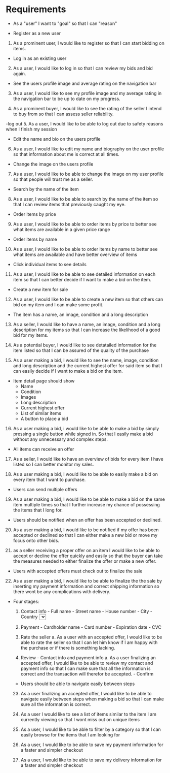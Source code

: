 # Requirements
- As a "user" I want to "goal" so that I can "reason"

- Register as a new user
1. As a prominent user, I would like to register so that I can start bidding on items.

- Log in as an existing user
2. As a user, I would like to log in so that I can review my bids and bid again.

- See the users profile image and average rating on the navigation bar
3. As a user, I would like to see my profile image and my average rating in the navigation bar to be up to date on my progress.
    
4. As a prominent buyer, I would like to see the rating of the seller I intend to buy from so that I can assess seller reliability.

-log out
5. As a user, I would like to be able to log out due to safety reasons when I finish my session

- Edit the name and bio on the users profile
6. As a user, I would like to edit my name and biography on the user profile so that information about me is correct at all times.

- Change the image on the users profile
7. As a user, I would like to be able to change the image on my user profile so that people will trust me as a seller.

- Search by the name of the item
8. As a user, I would like to be able to search by the name of the item so that I can review items that previously caught my eye.

- Order items by price
9. As a user, I would like to be able to order items by price to better see what items are available in a given price range

- Order items by name
10. As a user, I would like to be able to order items by name to better see what items are awailable and have better overview of items

- Click individual items to see details
11. As a user, I would like to be able to see detailed information on each item so that I can better decide if I want to make a bid on the item.

- Create a new item for sale
12. As a user, I would like to be able to create a new item so that others can bid on my item and I can make some profit.

- The item has a name, an image, condition and a long description
13. As a seller, I would like to have a name, an image, condition and a long description for my items so that I can increase  the likelihood of a good bid for my items.

14. As a potential buyer, I would like to see detatailed information for the item listed so that I can be assured of the quality of the purchase


15. As a user making a bid, I would like to see the name, image, condition and long description and the current highest offer for said item so that I can easily decide if I want to make a bid on the item.

- Item detail page should show
    - Name
    - Condition
    - Images
    - Long description
    - Current highest offer
    - List of similar items
    - A button to place a bid

16. As a user making a bid, i would like to be able to make a bid by simply pressing a single button while signed in. So that I easily make a bid without any unnecessary and complex steps.

- All items can receive an offer
17. As a seller, I would like to have an overview of bids for every item I have listed so I can better monitor my sales.

18. As a user making a bid, I would like to be able to easily make a bid on every item that I want to purchase.

- Users can send multiple offers
19. As a user making a bid, I would like to be able to make a bid on the same item multiple times so that I further increase my chance of possessing the items that I long for.

  
- Users should be notified when an offer has been accepted or declined.
20. As a user making a bid, I would like to be notified if my offer has been accepted or declined so that I can either make a new bid or move my focus onto other bids.

21. as a seller receiving a proper offer on an item I would like to be able to accept or decline the offer quickly and easily so that the buyer can take the measures needed to either finalize the offer or make a new offer. 

- Users with accepted offers must check out to finalize the sale
22. As a user making a bid, I would like to be able to finalize the the sale by inserting my payment information and correct shipping information so there wont be any complications with delivery.

- Four stages:
    1. Contact info
      - Full name
      - Street name
      - House number
      - City
      - Country <select>
      - Postal code
    2. Payment
      - Cardholder name
      - Card number
      - Expiration date
      - CVC
    3. Rate the seller
        a. As a user with an accepted offer, I would like to be able to rate the seller so that I can let him know if I am happy with the purchase or if there is something lacking.
        
    4. Review
      - Contact info and payment info
      a. As a user finalizing an accepted offer, I would like to be able to review my contact and payment info so that I can make sure that all the information is correct and the transaction will therefor be accepted.
      - Confirm

  - Users should be able to navigate easily between steps
  23. As a user finalizing an accepted offer, I would like to be able to navigate easily between steps when making a bid so that I can make sure all the information is correct.


  24. As a user I would like to see a list of items similar to the item I am currently viewing so that I wont miss out on unique items

  25. As a user, I would like to be able to filter by a category so that I can easily browse for the items that I am looking for

  26. As a user, I would like to be able to save my payment information for a faster and simpler checkout

  27. As a user, I would like to be able to save my delivery information for a faster and simpler checkout



